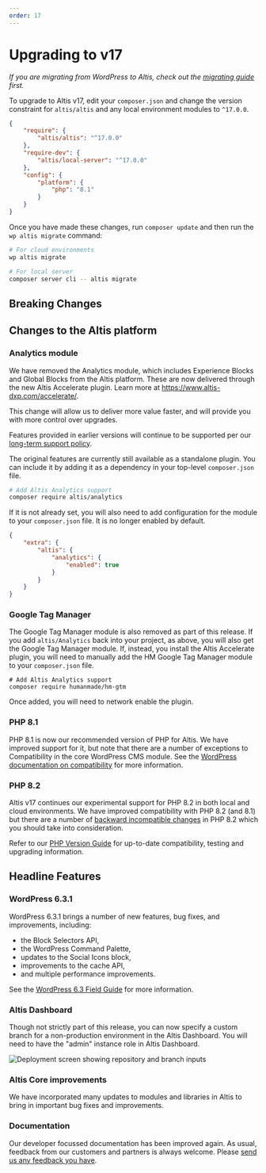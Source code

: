 ```yaml
---
order: 17
---
```


# Upgrading to v17

_If you are migrating from WordPress to Altis, check out
the [migrating guide](../migrating/) first._

To upgrade to Altis v17, edit your `composer.json` and change the version
constraint for `altis/altis` and any local environment modules to `^17.0.0`.

```json
{
    "require": {
        "altis/altis": "^17.0.0"
    },
    "require-dev": {
        "altis/local-server": "^17.0.0"
    },
    "config": {
        "platform": {
            "php": "8.1"
        }
    }
}
```

Once you have made these changes, run `composer update` and then run
the `wp altis migrate` command:

```sh
# For cloud environments
wp altis migrate

# For local server
composer server cli -- altis migrate
```

## Breaking Changes

## Changes to the Altis platform

### Analytics module

We have removed the Analytics module, which includes Experience Blocks and Global Blocks from
the Altis platform. These are now delivered through the new Altis Accelerate
plugin. Learn more at <https://www.altis-dxp.com/accelerate/>.

This change will allow us to deliver more value faster, and will provide you
with more control over upgrades.

Features provided in earlier versions will continue to be supported per
our [long-term support policy](docs://guides/long-term-support.md).

The original features are currently still available as a standalone plugin.
You can include it by adding it as a dependency in your
top-level `composer.json` file.

```sh
# Add Altis Analytics support
composer require altis/analytics
```

If it is not already set, you will also need to add configuration for the
module to your `composer.json` file. It is no longer enabled by default.

```json
{
    "extra": {
        "altis": {
            "analytics": {
                "enabled": true
            }
        }
    }
}
```

### Google Tag Manager

The Google Tag Manager module is also removed as part of this release. If you add `altis/Analytics` back into your
project, as above, you will also get the Google Tag Manager module. If, instead, you install the Altis Accelerate
plugin, you will need to manually add the HM Google Tag Manager module to your `composer.json` file.

```shell
# Add Altis Analytics support
composer require humanmade/hm-gtm
```

Once added, you will need to network enable the plugin.

### PHP 8.1

PHP 8.1 is now our recommended version of PHP for Altis. We have improved
support for it, but note that there are a number of exceptions to
Compatibility in the core WordPress CMS module. See the [WordPress
documentation on compatibility](https://make.wordpress.org/core/handbook/references/php-compatibility-and-wordpress-versions/)
for more information.

### PHP 8.2

Altis v17 continues our experimental support for PHP 8.2 in both local and cloud
environments. We have improved compatibility with PHP 8.2 (and 8.1) but there
are a number
of [backward incompatible changes](https://www.php.net/manual/en/migration82.incompatible.php)
in PHP 8.2 which you should take into consideration.

Refer to our [PHP Version Guide](docs://guides/updating-php/) for up-to-date
compatibility, testing and upgrading information.

## Headline Features

### WordPress 6.3.1

WordPress 6.3.1 brings a number of new features, bug fixes, and improvements,
including:

- the Block Selectors API,
- the WordPress Command Palette,
- updates to the Social Icons block,
- improvements to the cache API,
- and multiple performance improvements.

See
the [WordPress 6.3 Field Guide](https://make.wordpress.org/core/2023/07/18/wordpress-6-3-field-guide/)
for more information.

### Altis Dashboard

Though not strictly part of this release, you can now specify a custom branch for a non-production environment in the Altis
Dashboard. You will need to have the "admin" instance role in Altis Dashboard.

![Deployment screen showing repository and branch inputs](../assets/altis-dashboard-self-service-branches.gif)

### Altis Core improvements

We have incorporated many updates to modules and libraries in Altis to bring in
important bug fixes and improvements.

### Documentation

Our developer focussed documentation has been improved again. As usual, feedback
from our customers and partners is always welcome.
Please [send us any feedback you have](mailto:support@altis-dxp.com).
